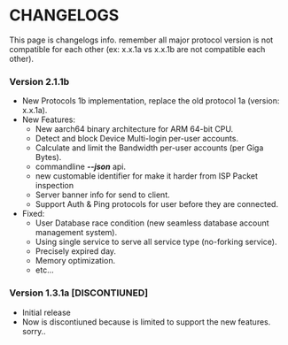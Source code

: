 # CHANGELOGS
This page is changelogs info. remember all major protocol version is not compatible for each other (ex: x.x.1a vs x.x.1b are not compatible each other).

### Version 2.1.1b
* New Protocols 1b implementation, replace the old protocol 1a (version: x.x.1a).
* New Features:
    * New aarch64 binary architecture for ARM 64-bit CPU.
    * Detect and block Device Multi-login per-user accounts.
    * Calculate and limit the Bandwidth per-user accounts (per Giga Bytes).
    * commandline ***--json*** api.
    * new customable identifier for make it harder from ISP Packet inspection
    * Server banner info for send to client.
    * Support Auth & Ping protocols for user before they are connected.
* Fixed:
    * User Database race condition (new seamless database account management system).
    * Using single service to serve all service type (no-forking service).
    * Precisely expired day.
    * Memory optimization.
    * etc...


### Version 1.3.1a [DISCONTIUNED]
* Initial release
* Now is discontiuned because is limited to support the new features. sorry..
